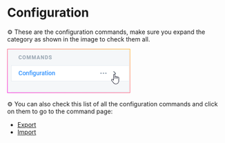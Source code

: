 # Configuration

⚙ These are the configuration commands, make sure you expand the category as shown in the image to check them all.  

![](../../.gitbook/assets/brave_ehbumhbvje.png)

⚙ You can also check this list of all the configuration commands and click on them to go to the command page:

* [Export](export.md)
* [Import](import.md)

